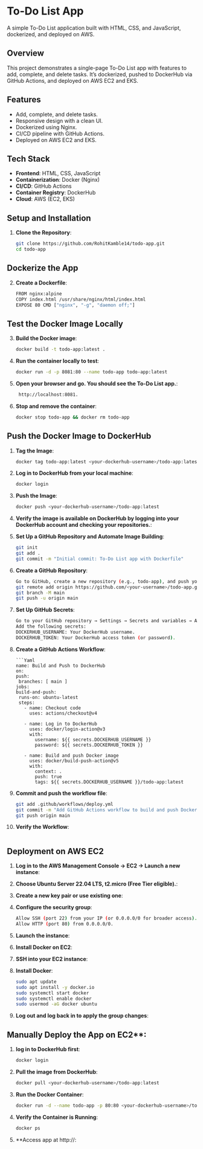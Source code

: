 # To-Do List App

A simple To-Do List application built with HTML, CSS, and JavaScript, dockerized, and deployed on AWS.

## Overview
This project demonstrates a single-page To-Do List app with features to add, complete, and delete tasks. It’s dockerized, pushed to DockerHub via GitHub Actions, and deployed on AWS EC2 and EKS.

## Features
- Add, complete, and delete tasks.
- Responsive design with a clean UI.
- Dockerized using Nginx.
- CI/CD pipeline with GitHub Actions.
- Deployed on AWS EC2 and EKS.

## Tech Stack
- **Frontend**: HTML, CSS, JavaScript
- **Containerization**: Docker (Nginx)
- **CI/CD**: GitHub Actions
- **Container Registry**: DockerHub
- **Cloud**: AWS (EC2, EKS)

## Setup and Installation

1. **Clone the Repository**:
   ```bash
   git clone https://github.com/RohitKamble14/todo-app.git
   cd todo-app
## Dockerize the App
2. **Create a Dockerfile**:
   ```bash
   FROM nginx:alpine 
   COPY index.html /usr/share/nginx/html/index.html 
   EXPOSE 80 CMD ["nginx", "-g", "daemon off;"]

## Test the Docker Image Locally

3. **Build the Docker image**:
   ```bash
   docker build -t todo-app:latest .
4. **Run the container locally to test**:
   ```bash
   docker run -d -p 8081:80 --name todo-app todo-app:latest
5. **Open your browser and go. You should see the To-Do List app.**:
   ```bash
    http://localhost:8081.
6. **Stop and remove the container**:
   ```bash
   docker stop todo-app && docker rm todo-app

## Push the Docker Image to DockerHub

1. **Tag the Image**:
   ```bash
   docker tag todo-app:latest <your-dockerhub-username>/todo-app:latest

2. **Log in to DockerHub from your local machine**:
   ```bash
   docker login

3. **Push the Image**:
   ```bash
   docker push <your-dockerhub-username>/todo-app:latest

4. **Verify the image is available on DockerHub by logging into your DockerHub account and checking your repositories.**:

5. **Set Up a GitHub Repository and Automate Image Building**:
   ```bash
   git init
   git add .
   git commit -m "Initial commit: To-Do List app with Dockerfile"

6. **Create a GitHub Repository**:
   ```bash
   Go to GitHub, create a new repository (e.g., todo-app), and push your code:
   git remote add origin https://github.com/<your-username>/todo-app.git
   git branch -M main
   git push -u origin main

7. **Set Up GitHub Secrets**:
   ```bash
   Go to your GitHub repository → Settings → Secrets and variables → Actions → New repository secret.
   Add the following secrets:
   DOCKERHUB_USERNAME: Your DockerHub username.
   DOCKERHUB_TOKEN: Your DockerHub access token (or password).

8. **Create a GitHub Actions Workflow**:
   ```Create a file .github/workflows/deploy.yml in your repository with the following content to automate building and pushing the Docker image to DockerHub
   ```Yaml
   name: Build and Push to DockerHub
   on:
   push:
    branches: [ main ]
   jobs:
   build-and-push:
    runs-on: ubuntu-latest
    steps:
      - name: Checkout code
        uses: actions/checkout@v4

      - name: Log in to DockerHub
        uses: docker/login-action@v3
        with:
          username: ${{ secrets.DOCKERHUB_USERNAME }}
          password: ${{ secrets.DOCKERHUB_TOKEN }}

      - name: Build and push Docker image
        uses: docker/build-push-action@v5
        with:
          context: .
          push: true
          tags: ${{ secrets.DOCKERHUB_USERNAME }}/todo-app:latest

9. **Commit and push the workflow file**:
    ```bash
    git add .github/workflows/deploy.yml
   git commit -m "Add GitHub Actions workflow to build and push Docker image"
   git push origin main

10. **Verify the Workflow**:
    ```Go to your GitHub repository → Actions tab → Monitor the workflow run.

## Deployment on AWS EC2

1. **Log in to the AWS Management Console → EC2 → Launch a new instance**:

2. **Choose Ubuntu Server 22.04 LTS, t2.micro (Free Tier eligible).**:

3. **Create a new key pair or use existing one**:

4. **Configure the security group**:
   ```bash
   Allow SSH (port 22) from your IP (or 0.0.0.0/0 for broader access).
   Allow HTTP (port 80) from 0.0.0.0/0.

5. **Launch the instance**:

6. **Install Docker on EC2**:

7. **SSH into your EC2 instance**:

8. **Install Docker**:
   ```bash
   sudo apt update
   sudo apt install -y docker.io
   sudo systemctl start docker
   sudo systemctl enable docker
   sudo usermod -aG docker ubuntu

9. **Log out and log back in to apply the group changes**:

## Manually Deploy the App on EC2**:

1. **log in to DockerHub first**:
   ```bash
   docker login
2. **Pull the image from DockerHub**:
   ```bash
   docker pull <your-dockerhub-username>/todo-app:latest
3. **Run the Docker Container**:
   ```bash
   docker run -d --name todo-app -p 80:80 <your-dockerhub-username>/todo-app:latest
4. **Verify the Container is Running**:
   ```bash
   docker ps
5. **Access app at http://<ec2-public-ip>:   
